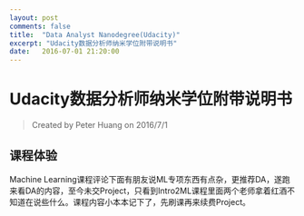 ```yaml
---
layout: post
comments: false
title:  "Data Analyst Nanodegree(Udacity)"
excerpt: "Udacity数据分析师纳米学位附带说明书"
date:   2016-07-01 21:20:00
---
```


# Udacity数据分析师纳米学位附带说明书
> Created by Peter Huang on 2016/7/1

## 课程体验
Machine Learning课程评论下面有朋友说ML专项东西有点杂，更推荐DA，遂跑来看DA的内容，至今未交Project，只看到Intro2ML课程里面两个老师拿着红酒不知道在说些什么。课程内容小本本记下了，先刷课再来续费Project。
